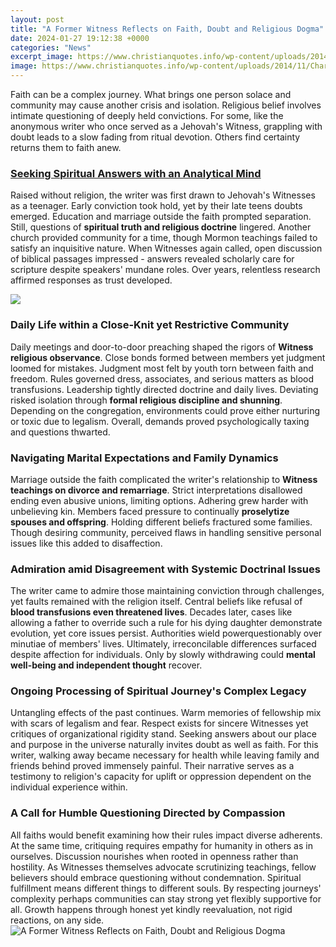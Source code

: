 ```yaml
---
layout: post
title: "A Former Witness Reflects on Faith, Doubt and Religious Dogma"
date: 2024-01-27 19:12:38 +0000
categories: "News"
excerpt_image: https://www.christianquotes.info/wp-content/uploads/2014/11/Charles-Spurgeon-Quote-Doubt-and-Faith2.jpg
image: https://www.christianquotes.info/wp-content/uploads/2014/11/Charles-Spurgeon-Quote-Doubt-and-Faith2.jpg
---
```


Faith can be a complex journey. What brings one person solace and community may cause another crisis and isolation. Religious belief involves intimate questioning of deeply held convictions. For some, like the anonymous writer who once served as a Jehovah's Witness, grappling with doubt leads to a slow fading from ritual devotion. Others find certainty returns them to faith anew. 
### [Seeking Spiritual Answers with an Analytical Mind](https://store.fi.io.vn/chihuahua-sunflower-you-are-my-world-shirt-chihuahua-lovers-female-tshirt-dog-themed-gifts3549-t-shirt)
Raised without religion, the writer was first drawn to Jehovah's Witnesses as a teenager. Early conviction took hold, yet by their late teens doubts emerged. Education and marriage outside the faith prompted separation. Still, questions of **spiritual truth and religious doctrine** lingered. Another church provided community for a time, though Mormon teachings failed to satisfy an inquisitive nature. When Witnesses again called, open discussion of biblical passages impressed - answers revealed scholarly care for scripture despite speakers' mundane roles. Over years, relentless research affirmed responses as trust developed.

![](https://faithinactionaz.org/wp-content/uploads/2018/08/witnessing.jpg)
### **Daily Life within a Close-Knit yet Restrictive Community**  
Daily meetings and door-to-door preaching shaped the rigors of **Witness religious observance**. Close bonds formed between members yet judgment loomed for mistakes. Judgment most felt by youth torn between faith and freedom. Rules governed dress, associates, and serious matters as blood transfusions. Leadership tightly directed doctrine and daily lives. Deviating risked isolation through **formal religious discipline and shunning**. Depending on the congregation, environments could prove either nurturing or toxic due to legalism. Overall, demands proved psychologically taxing and questions thwarted. 
### **Navigating Marital Expectations and Family Dynamics**
Marriage outside the faith complicated the writer's relationship to **Witness teachings on divorce and remarriage**. Strict interpretations disallowed ending even abusive unions, limiting options. Adhering grew harder with unbelieving kin. Members faced pressure to continually **proselytize spouses and offspring**. Holding different beliefs fractured some families. Though desiring community, perceived flaws in handling sensitive personal issues like this added to disaffection.
### **Admiration amid Disagreement with Systemic Doctrinal Issues**  
The writer came to admire those maintaining conviction through challenges, yet faults remained with the religion itself. Central beliefs like refusal of **blood transfusions even threatened lives**. Decades later, cases like allowing a father to override such a rule for his dying daughter demonstrate evolution, yet core issues persist. Authorities wield powerquestionably over minutiae of members' lives. Ultimately, irreconcilable differences surfaced despite affection for individuals. Only by slowly withdrawing could **mental well-being and independent thought** recover.
### **Ongoing Processing of Spiritual Journey's Complex Legacy**
Untangling effects of the past continues. Warm memories of fellowship mix with scars of legalism and fear. Respect exists for sincere Witnesses yet critiques of organizational rigidity stand. Seeking answers about our place and purpose in the universe naturally invites doubt as well as faith. For this writer, walking away became necessary for health while leaving family and friends behind proved immensely painful. Their narrative serves as a testimony to religion's capacity for uplift or oppression dependent on the individual experience within.
### **A Call for Humble Questioning Directed by Compassion** 
All faiths would benefit examining how their rules impact diverse adherents. At the same time, critiquing requires empathy for humanity in others as in ourselves. Discussion nourishes when rooted in openness rather than hostility. As Witnesses themselves advocate scrutinizing teachings, fellow believers should embrace questioning without condemnation. Spiritual fulfillment means different things to different souls. By respecting journeys' complexity perhaps communities can stay strong yet flexibly supportive for all. Growth happens through honest yet kindly reevaluation, not rigid reactions, on any side.
![A Former Witness Reflects on Faith, Doubt and Religious Dogma](https://www.christianquotes.info/wp-content/uploads/2014/11/Charles-Spurgeon-Quote-Doubt-and-Faith2.jpg)